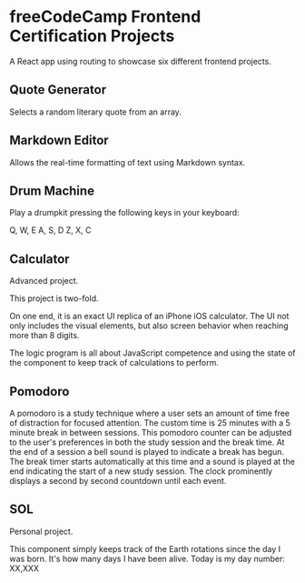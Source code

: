 # freeCodeCamp Frontend Certification Projects

A React app using routing to showcase six different frontend projects.

## Quote Generator

Selects a random literary quote from an array.

## Markdown Editor

Allows the real-time formatting of text using Markdown syntax.

## Drum Machine

Play a drumpkit pressing the following keys in your keyboard:

Q, W, E
A, S, D
Z, X, C

## Calculator

Advanced project.

This project is two-fold.

On one end, it is an exact UI replica of an iPhone iOS calculator. The UI not only includes the visual elements, but also screen behavior when reaching more than 8 digits.

The logic program is all about JavaScript competence and using the state of the component to keep track of calculations to perform.

## Pomodoro

A pomodoro is a study technique where a user sets an amount of time free of distraction for focused attention.
The custom time is 25 minutes with a 5 minute break in between sessions.
This pomodoro counter can be adjusted to the user's preferences in both the study session and the break time.
At the end of a session a bell sound is played to indicate a break has begun.
The break timer starts automatically at this time and a sound is played at the end indicating the start of a new study session.
The clock prominently displays a second by second countdown until each event.

## SOL

Personal project.

This component simply keeps track of the Earth rotations since the day I was born.
It's how many days I have been alive. Today is my day number: XX,XXX
